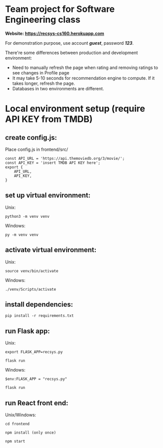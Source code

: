# Team project for Software Engineering class

**Website: https://recsys-cs160.herokuapp.com**

For demonstration purpose, use account __*guest*__, password __*123*__.

There're some differences between production and development environment:
- Need to manually refresh the page when rating and removing ratings to see changes in Profile page
- It may take 5-10 seconds for recommendation engine to compute. If it takes longer, refresh the page.
- Databases in two environments are different.


# Local environment setup (require API KEY from TMDB)

## create config.js:
Place config.js in frontend/src/

    const API_URL = 'https://api.themoviedb.org/3/movie/';
    const API_KEY = 'insert TMDB API KEY here';
    export {
        API_URL,
        API_KEY,
    }

## set up virtual environment:
Unix:

    python3 -m venv venv

Windows:

    py -m venv venv

## activate virtual environment: 
Unix:

    source venv/bin/activate

Windows:

    ./venv/Scripts/activate

## install dependencies: 
    pip install -r requirements.txt

## run Flask app: 
Unix:

    export FLASK_APP=recsys.py

    flask run

Windows:

    $env:FLASK_APP = "recsys.py"

    flask run

## run React front end:
Unix/Windows:

    cd frontend
    
    npm install (only once)
    
    npm start
